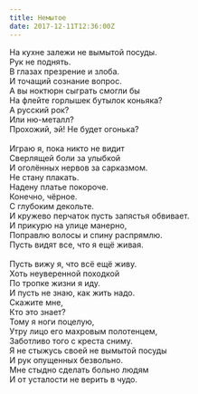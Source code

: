 ```yaml
---
title: Немытое
date: 2017-12-11T12:36:00Z
---
```


На кухне залежи не вымытой посуды.<br />Рук не поднять.<br />В глазах презрение и злоба.<br />И точащий сознание вопрос.<br />А вы ноктюрн сыграть смогли бы<br />На флейте горлышек бутылок коньяка?<br />А русский рок?<br />Или ню-металл?<br />Прохожий, эй! Не будет огонька?<br /><br />Играю я, пока никто не видит<br />Сверлящей боли за улыбкой<br />И оголённых нервов за сарказмом.<br />Не стану плакать.<br />Надену платье покороче.<br />Конечно, чёрное.<br />С глубоким декольте.<br />И кружево перчаток пусть запястья обвивает.<br />И прикурю на улице манерно,<br />Поправлю волосы и спину распрямлю.<br />Пусть видят все, что я ещё живая.<br /><br />Пусть вижу я, что всё ещё живу.<br />Хоть неуверенной походкой<br />По тропке жизни я иду.<br />И пусть не знаю, как жить надо.<br />Скажите мне,<br />Кто это знает?<br />Тому я ноги поцелую,<br />Утру лицо его махровым полотенцем,<br />Заботливо того с креста сниму.<br />Я не стыжусь своей не вымытой посуды<br />И рук опущенных безвольно.<br />Мне стыдно сделать больно людям<br />И от усталости не верить в чудо.